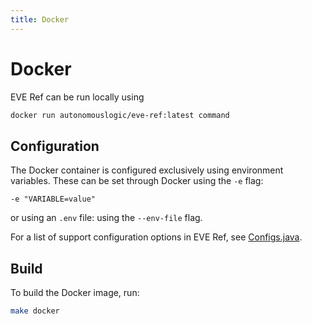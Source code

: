 ```yaml
---
title: Docker
---
```

# Docker

EVE Ref can be run locally using
```bash
docker run autonomouslogic/eve-ref:latest command
```

## Configuration

The Docker container is configured exclusively using environment variables.
These can be set through Docker using the `-e` flag:
```
-e "VARIABLE=value"
```
or using an `.env` file: using the `--env-file` flag.

For a list of support configuration options in EVE Ref, see [Configs.java](https://github.com/autonomouslogic/eve-ref/blob/main/src/main/java/com/autonomouslogic/everef/config/Configs.java).

## Build

To build the Docker image, run:
```bash
make docker
```
